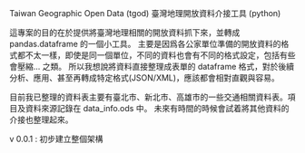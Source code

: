 Taiwan Geographic Open Data (tgod)
臺灣地理開放資料介接工具 (python)

這專案的目的在於提供將臺灣地理相關的開放資料抓下來，並轉成 pandas.dataframe 的一個小工具。
主要是因爲各公家單位準備的開放資料的格式都不太一樣，即使是同一個單位，不同的資料也會有不同的格式設定，包括有些會壓縮... 之類。
所以我想說將資料直接整理成表單的 dataframe 格式，對於後續分析、應用、甚至再轉成特定格式(JSON/XML)，應該都會相對直觀與容易。

目前我已整理的資料表主要有臺北市、新北市、高雄市的一些交通相關資料表。項目及資料來源記錄在 data_info.ods 中。
未來有時間的時候會試着將其他資料的介接也整理起來。

v 0.0.1 : 初步建立整個架構

